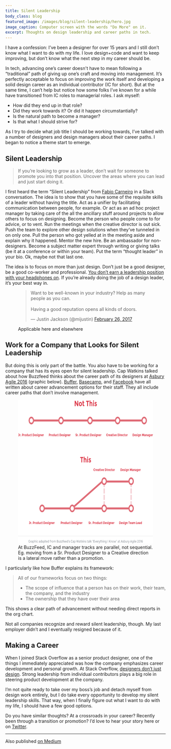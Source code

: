 ```yaml
---
title: Silent Leadership
body_class: blog
featured_image: /images/blog/silent-leadership/hero.jpg
image_caption: Computer screen with the words "Do More" on it.
excerpt: Thoughts on design leadership and career paths in tech.
---
```


I have a confession: I’ve been a designer for over 15 years and I still don’t know what I want to do with my life. I love design+code and want to keep improving, but don’t know what the next step in my career should be.

In tech, advancing one’s career doesn't have to mean following a “traditional” path of giving up one’s craft and moving into management. It’s perfectly acceptable to focus on improving the work itself and developing a solid design career as an individual contributor (IC for short). But at the same time, I can’t help but notice how some folks I’ve known for a while have transitioned from IC roles to managerial roles. I ask myself:

- How did they end up in that role?
- Did they work towards it? Or did it happen circumstantially?
- Is the natural path to become a manager?
- Is that what I should strive for?

As I try to decide what job title I should be working towards, I’ve talked with a number of designers and design managers about their career paths. I began to notice a theme start to emerge.

## Silent Leadership
> If you’re looking to grow as a leader, don’t wait for someone to promote you into that position. Uncover the areas where you can lead and just start doing it.

I first heard the term “Silent Leadership” from [Fabio Carneiro](https://twitter.com/flcarneiro) in a Slack conversation. The idea is to show that you have some of the requisite skills of a leader without having the title. Act as a unifier by facilitating communication between people, for example. Or act as an ad hoc project manager by taking care of the all the ancillary stuff around projects to allow others to focus on designing. Become the person who people come to for advice, or to vent. Run the meetings when the creative director is out sick. Push the team to explore other design solutions when they’ve tunneled in on only one. Pull the person who got yelled at in the meeting aside and explain why it happened. Mentor the new hire. Be an ambassador for non-designers. Become a subject matter expert through writing or giving talks (be it at a conference or within your team). Put the term “thought leader” in your bio. Ok, maybe not that last one.

The idea is to focus on more than just design. Don’t just be a good designer, be a good co-worker and professional. [You don’t earn a leadership position with your headphones on](https://medium.com/leading-design/7-problems-growing-design-teams-face-5fd94292d405#.ypjlirc33). If you’re already doing the job of a design leader, it’s your best way in.

<figure>
	<blockquote class="twitter-tweet" data-lang="en"><p lang="en" dir="ltr">Want to be well-known in your industry? Help as many people as you can.<br><br>Having a good reputation opens all kinds of doors.</p>&mdash; Justin Jackson (@mijustin) <a href="https://twitter.com/mijustin/status/835922584684285952">February 26, 2017</a></blockquote>
	<script async src="//platform.twitter.com/widgets.js" charset="utf-8"></script>
	<figcaption>Applicable here and elsewhere</figcaption>
</figure>

## Work for a Company that Looks for Silent Leadership
But doing this is only part of the battle. You also have to be working for a company that has its eyes open for silent leadership. Cap Watkins talked about how Buzzfeed thinks about the career path of its designers at [Asbury Agile 2016](https://www.asburyagile.com/schedule.html) (graphic below). [Buffer](https://open.buffer.com/career-framework/), [Basecamp](https://github.com/basecamp/handbook/blob/master/making-a-career.md), and [Facebook](https://medium.com/facebook-design/tips-for-becoming-a-design-leader-7f32513b4c3f) have all written about career advancement options for their staff. They all include career paths that don’t involve management.

<figure>
	<img src="/images/blog/silent-leadership/cap-watkins.png" alt="Cap Watkins at Asbury Agile 2016, Diagram." height="450" width="600">
	<figcaption class="mt3">At BuzzFeed, IC and manager tracks are parallel, not sequential. Eg. moving from a Sr. Product Designer to a Creative direction is a lateral move rather than a promotion.</figcaption>
</figure>

I particularly like how Buffer explains its framework:

> All of our frameworks focus on two things:
>	- The scope of influence that a person has on their work, their team, the company, and the industry
>	- The ownership that they have over their area

This shows a clear path of advancement without needing direct reports in the org chart.

Not all companies recognize and reward silent leadership, though. My last employer didn’t and I eventually resigned because of it.

## Making a Career
When I joined Stack Overflow as a senior product designer, one of the things I immediately appreciated was how the company emphasizes career development and personal growth. At Stack Overflow, [designers don’t just design](http://stackoverflow.com/company/salary/skills/product-designer?e=1&l=1). Strong leadership from individual contributors plays a big role in steering product development at the company.

I’m not quite ready to take over my boss’s job and detach myself from design work entirely, but I do take every opportunity to develop my silent leadership skills. That way, when I finally figure out what I want to do with my life, I should have a few good options.

Do you have similar thoughts? At a crossroads in your career? Recently been through a transition or promotion? I’d love to hear your story here or on [Twitter](https://twitter.com/TedGoas).

<hr role="presentation" aria-role="hidden" class="hr">

Also published <a href="https://medium.com/@tedgoas/silent-leadership-f236e62ba60d">on Medium</a>
